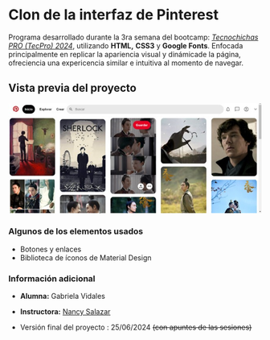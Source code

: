 # Clon de la interfaz de Pinterest
Programa desarrollado durante la 3ra semana del bootcamp:  _[Tecnochichas PRO (TecPro) 2024](https://tecnolochicas.mx/)_, utilizando **HTML,** **CSS3** y **Google Fonts**. Enfocada principalmente en replicar la apariencia visual y dinámicade la página, ofreciencia una expericencia similar e intuitiva al momento de navegar. 

## Vista previa del proyecto
![Demo](/imagenes/VistaPrevia.jpg)

### Algunos de los elementos  usados
* Botones y enlaces
* Biblioteca de íconos de Material Design

### Información adicional
* **Alumna:** Gabriela Vidales
+ **Instructora:** [Nancy Salazar](https://www.linkedin.com/in/nancynsalazar/?original_referer=https%3A%2F%2Fwww%2Egoogle%2Eco%2Ein%2F&originalSubdomain=mx)
- Versión final del proyecto : 25/06/2024 ~~(con apuntes de las sesiones)~~
